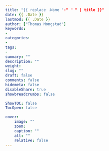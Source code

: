 ```yaml
---
title: "{{ replace .Name "-" " " | title }}"
date: {{ .Date }}
lastmod: {{ .Date }}
author: ["Thomas Mongstad"]
keywords: 
- 
categories:
- 
tags:
- 
summary: ""
description: ""
weight:
slug: ""
draft: false
comments: false
hidemeta: false
disableShare: true
showbreadcrumbs: false

ShowTOC: false
TocOpen: false 

cover:
    image: "" 
    zoom: 
    caption: ""
    alt: ""
    relative: false
---
```




